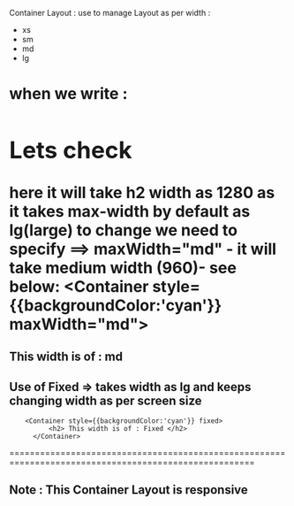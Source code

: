 Container Layout : use to manage Layout as per width :
- xs
- sm
- md
- lg

when we write :
<Container>
    <h2>Lets check </h2>
</Container>
here it will take h2 width as 1280 as it takes max-width by default as lg(large) 
to change we need to specify ==> maxWidth="md" - it will take medium width (960)- see below:
<Container style={{backgroundColor:'cyan'}} maxWidth="md">
    <h2> This width is of :  md </h2>
</Container>
======================================================================================================

## Use of Fixed => takes width as lg and keeps changing width as per screen size
        <Container style={{backgroundColor:'cyan'}} fixed>
              <h2> This width is of : Fixed </h2>
          </Container>
======================================================================================================          

## Note : This Container Layout is responsive




